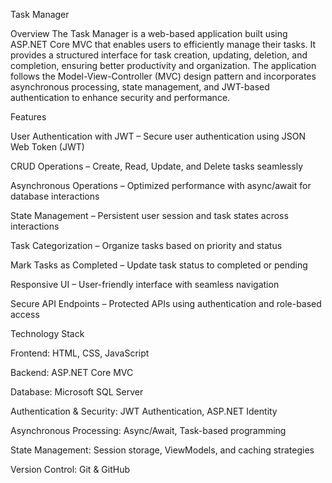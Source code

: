 Task Manager

Overview
The Task Manager is a web-based application built using ASP.NET Core MVC that enables users to efficiently manage their tasks. It provides a structured interface for task creation, updating, deletion, and completion, ensuring better productivity and organization. The application follows the Model-View-Controller (MVC) design pattern and incorporates asynchronous processing, state management, and JWT-based authentication to enhance security and performance.

Features

User Authentication with JWT – Secure user authentication using JSON Web Token (JWT)

CRUD Operations – Create, Read, Update, and Delete tasks seamlessly

Asynchronous Operations – Optimized performance with async/await for database interactions

State Management – Persistent user session and task states across interactions

Task Categorization – Organize tasks based on priority and status

Mark Tasks as Completed – Update task status to completed or pending

Responsive UI – User-friendly interface with seamless navigation

Secure API Endpoints – Protected APIs using authentication and role-based access

Technology Stack

Frontend: HTML, CSS, JavaScript

Backend: ASP.NET Core MVC

Database: Microsoft SQL Server

Authentication & Security: JWT Authentication, ASP.NET Identity

Asynchronous Processing: Async/Await, Task-based programming

State Management: Session storage, ViewModels, and caching strategies

Version Control: Git & GitHub
